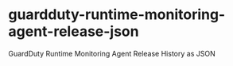 # guardduty-runtime-monitoring-agent-release-json
GuardDuty Runtime Monitoring Agent Release History as JSON
